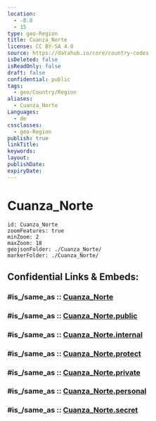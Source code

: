 ```yaml
---
location:
  - -8.8
  - 15
type: geo-Region
title: Cuanza_Norte
license: CC BY-SA 4.0
source: https://datahub.io/core/country-codes
isDeleted: false
isReadOnly: false
draft: false
confidential: public
tags:
  - geo/Country/Region
aliases:
  - Cuanza_Norte
Languages:
  - de
cssclasses:
  - geo-Region
publish: true
linkTitle:
keywords:
layout:
publishDate:
expiryDate:
---
```


# Cuanza_Norte

```leaflet
id: Cuanza_Norte
zoomFeatures: true 
minZoom: 2 
maxZoom: 18
geojsonFolder: ./Cuanza_Norte/
markerFolder: ./Cuanza_Norte/
```


## Confidential Links & Embeds: 

### #is_/same_as :: [Cuanza_Norte](/_Standards/Earth/Continent/Africa/Africa~South/Angola/Provinces~Angola/Cuanza_Norte.md) 

### #is_/same_as :: [Cuanza_Norte.public](/_public/Earth/Continent/Africa/Africa~South/Angola/Provinces~Angola/Cuanza_Norte.public.md) 

### #is_/same_as :: [Cuanza_Norte.internal](/_internal/Earth/Continent/Africa/Africa~South/Angola/Provinces~Angola/Cuanza_Norte.internal.md) 

### #is_/same_as :: [Cuanza_Norte.protect](/_protect/Earth/Continent/Africa/Africa~South/Angola/Provinces~Angola/Cuanza_Norte.protect.md) 

### #is_/same_as :: [Cuanza_Norte.private](/_private/Earth/Continent/Africa/Africa~South/Angola/Provinces~Angola/Cuanza_Norte.private.md) 

### #is_/same_as :: [Cuanza_Norte.personal](/_personal/Earth/Continent/Africa/Africa~South/Angola/Provinces~Angola/Cuanza_Norte.personal.md) 

### #is_/same_as :: [Cuanza_Norte.secret](/_secret/Earth/Continent/Africa/Africa~South/Angola/Provinces~Angola/Cuanza_Norte.secret.md)

